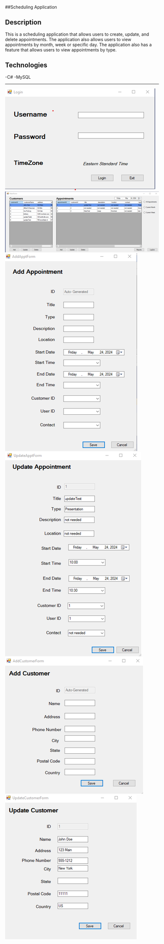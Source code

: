 ##Scheduling Application

## Description

This is a scheduling application that allows users to create, update, and delete appointments. The application also allows users to view appointments by month, week or specific day. The application also has a feature that allows users to view appointments by type.

## Technologies

-C#
-MySQL

---

![login screen](./BrittanyT_wguC969/pictures/login.png)
![main screen](./BrittanyT_wguC969/pictures/mainform.png)
![add appointment screen](./BrittanyT_wguC969/pictures/addAppointmentfrm.png)
![update appointment screen](./BrittanyT_wguC969/pictures/updateAppointmentfrm.png)
![Add customer screen](./BrittanyT_wguC969/pictures/addcustomerform.png)
![update customer screen](./BrittanyT_wguC969/pictures/updatecustomerform.png)
